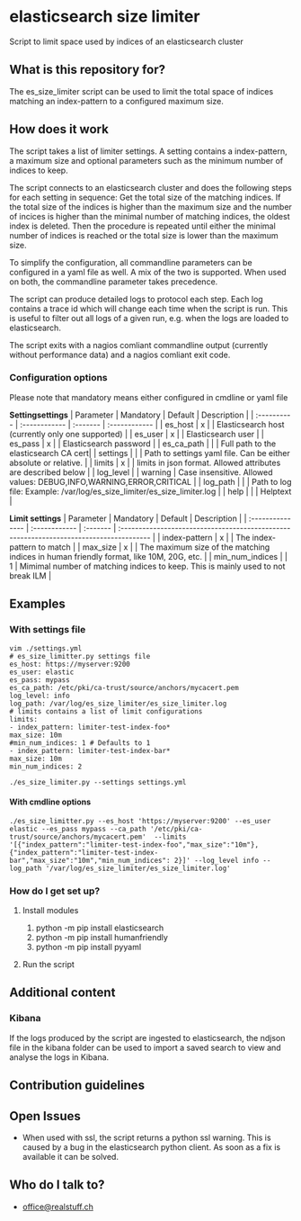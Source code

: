 # elasticsearch size limiter

Script to limit space used by indices of an elasticsearch cluster

## What is this repository for?

The es_size_limiter script can be used to limit the total space of indices matching an index-pattern to a configured maximum size.

## How does it work

The script takes a list of limiter settings. A setting contains a index-pattern, a maximum size and optional parameters such as the minimum number of indices to keep.

The script connects to an elasticsearch cluster and does the following steps for each setting in sequence:
Get the total size of the matching indices. If the total size of the indices is higher than the maximum size and the number of incices is higher than the minimal number of matching indices, the oldest index is deleted. Then the procedure is repeated until either the minimal number of indices is reached or the total size is lower than the maximum size.

To simplify the configuration, all commandline parameters can be configured in a yaml file as well. A mix of the two is supported.
When used on both, the commandline parameter takes precedence.

The script can produce detailed logs to protocol each step. Each log contains a trace id which will change each time when the script is run. This is useful to filter out all logs of a given run, e.g. when the logs are loaded to elasticsearch.

The script exits with a nagios comliant commandline output (currently without performance data) and a nagios comliant exit code.


### Configuration options

Please note that mandatory means either configured in cmdline or yaml file

**Settingsettings**
| Parameter   | Mandatory     | Default  | Description   |
| :---------- | :------------ | :------- | :------------ |
| es_host     | x             |          | Elasticsearch host (currently only one supported) |
| es_user     | x             |          | Elasticsearch user     |
| es_pass     | x             |          | Elasticsearch password |
| es_ca_path  |               |          | Full path to the elasticsearch CA cert| 
| settings    |               |          | Path to settings yaml file. Can be either absolute or relative. |
| limits      | x             |          | limits in json format. Allowed attributes are described below |
| log_level   |               | warning  | Case insensitive. Allowed values: DEBUG,INFO,WARNING,ERROR,CRITICAL |
| log_path    |               |          | Path to log file: Example: /var/log/es_size_limiter/es_size_limiter.log |
| help        |               |          | Helptext  |

**Limit settings**
| Parameter        | Mandatory     | Default  | Description                                                                             |
| :--------------- | :------------ | :------- | :-------------------------------------------------------------------------------------- |
| index-pattern    | x             |          | The index-pattern to match                                                              |
| max_size         | x             |          | The maximum size of the matching indices in human friendly format, like 10M, 20G, etc.  |
| min_num_indices  |               | 1        | Mimimal number of matching indices to keep. This is mainly used to not break ILM        |

## Examples

### With settings file

```
vim ./settings.yml
# es_size_limitter.py settings file
es_host: https://myserver:9200
es_user: elastic
es_pass: mypass
es_ca_path: /etc/pki/ca-trust/source/anchors/mycacert.pem
log_level: info
log_path: /var/log/es_size_limiter/es_size_limiter.log
# limits contains a list of limit configurations
limits:
- index_pattern: limiter-test-index-foo*
max_size: 10m
#min_num_indices: 1 # Defaults to 1
- index_pattern: limiter-test-index-bar*
max_size: 10m
min_num_indices: 2
```

```
./es_size_limiter.py --settings settings.yml
```


#### With cmdline options

```
./es_size_limitter.py --es_host 'https://myserver:9200' --es_user elastic --es_pass mypass --ca_path '/etc/pki/ca-trust/source/anchors/mycacert.pem'  --limits '[{"index_pattern":"limiter-test-index-foo","max_size":"10m"},{"index_pattern":"limiter-test-index-bar","max_size":"10m","min_num_indices": 2}]' --log_level info --log_path '/var/log/es_size_limiter/es_size_limiter.log'
```

### How do I get set up? ###

1. Install modules
   1. python -m pip install elasticsearch
   2. python -m pip install humanfriendly
   3. python -m pip install pyyaml

2. Run the script

## Additional content

### Kibana

If the logs produced by the script are ingested to elasticsearch, the ndjson file in the kibana folder can be used to import a saved search to view and analyse the logs in Kibana.

## Contribution guidelines ###

## Open Issues
- When used with ssl, the script returns a python ssl warning. This is caused by a bug in the elasticsearch python client. As soon as a fix is available it can be solved.

## Who do I talk to? ###
* office@realstuff.ch